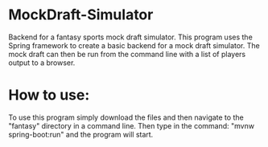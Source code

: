 # MockDraft-Simulator
Backend for a fantasy sports mock draft simulator. This program uses the Spring framework to create a basic backend for a mock draft simulator.
The mock draft can then be run from the command line with a list of players output to a browser.

# How to use:
To use this program simply download the files and then navigate to the "fantasy" directory in a command line. Then type in the command:
"mvnw spring-boot:run"
and the program will start.
